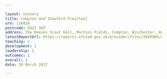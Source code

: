 ```yaml
---

layout: nursery
title: Compton and Shawford Preschool
urn: 110424
postcode: SO21 2AZ
address: The Reeves Scout Hall, Martins Fields, Compton, Winchester, Hampshire, SO21 2AZ
latestReportUrl: https://reports.ofsted.gov.uk/provider/files/2669905/urn/110424.pdf
teaching: 1
development: 1
leadership: 1
outcomes: 1
overall: 1
date: 10 March 2017

---
```

